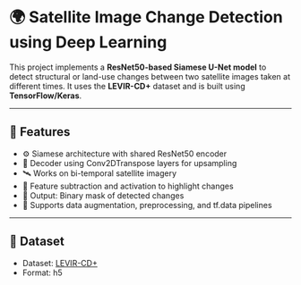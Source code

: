 # 🌍 Satellite Image Change Detection using Deep Learning

This project implements a **ResNet50-based Siamese U-Net model** to detect structural or land-use changes between two satellite images taken at different times. It uses the **LEVIR-CD+** dataset and is built using **TensorFlow/Keras**.

---

## 📌 Features

- ⚙️ Siamese architecture with shared ResNet50 encoder
- 🧠 Decoder using Conv2DTranspose layers for upsampling
- 🛰️ Works on bi-temporal satellite imagery
- 🔄 Feature subtraction and activation to highlight changes
- 🎯 Output: Binary mask of detected changes
- 🚀 Supports data augmentation, preprocessing, and tf.data pipelines

---

## 📁 Dataset

- Dataset: [LEVIR-CD+](https://www.kaggle.com/datasets/mdrifaturrahman33/levir-cd)
- Format: h5
